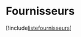 # Fournisseurs

[!include[listefournisseurs](fournisseurs.listefournisseurs.autogen.md)]













